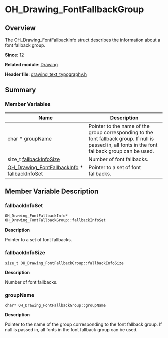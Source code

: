 # OH_Drawing_FontFallbackGroup


## Overview

The OH_Drawing_FontFallbackInfo struct describes the information about a font fallback group.

**Since**: 12

**Related module**: [Drawing](_drawing.md)

**Header file**: [drawing_text_typography.h](drawing__text__typography_8h.md)

## Summary


### Member Variables

| Name| Description| 
| -------- | -------- |
| char \* [groupName](#groupname) | Pointer to the name of the group corresponding to the font fallback group. If null is passed in, all fonts in the font fallback group can be used. | 
| size_t [fallbackInfoSize](#fallbackinfosize) | Number of font fallbacks. | 
| [OH_Drawing_FontFallbackInfo](_o_h___drawing___font_fallback_info.md) \* [fallbackInfoSet](#fallbackinfoset) | Pointer to a set of font fallbacks. | 


## Member Variable Description


### fallbackInfoSet

```
OH_Drawing_FontFallbackInfo* OH_Drawing_FontFallbackGroup::fallbackInfoSet
```
**Description**

Pointer to a set of font fallbacks.


### fallbackInfoSize

```
size_t OH_Drawing_FontFallbackGroup::fallbackInfoSize
```
**Description**

Number of font fallbacks.


### groupName

```
char* OH_Drawing_FontFallbackGroup::groupName
```
**Description**

Pointer to the name of the group corresponding to the font fallback group. If null is passed in, all fonts in the font fallback group can be used.
